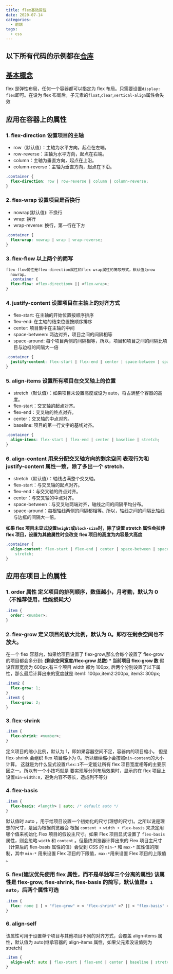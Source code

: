 ```yaml
---
title: flex基础属性
date: 2020-07-14
categories:
  - 前端
tags:
  - css
---
```


## 以下所有代码的示例都在[仓库](https://github.com/SaebaRyoo/Demos/tree/main/html-css-demo/Flex-demo)

## [基本概念](http://www.ruanyifeng.com/blog/2015/07/flex-grammar.html)

flex 是弹性布局，任何一个容器都可以指定为 flex 布局。只需要设置`display: flex`即可。在设为 flex 布局后，子元素的`float`,`clear`,`vertical-align`属性会失效

## 应用在容器上的属性

### 1. flex-direction 设置项目的主轴

- row（默认值）：主轴为水平方向，起点在左端。
- row-reverse：主轴为水平方向，起点在右端。
- column：主轴为垂直方向，起点在上沿。
- column-reverse：主轴为垂直方向，起点在下沿。

```css
.container {
  flex-direction: row | row-reverse | column | column-reverse;
}
```

### 2. flex-wrap 设置项目是否换行

- nowrap(默认值): 不换行
- wrap: 换行
- wrap-reverse: 换行，第一行在下方

```css
.container {
  flex-wrap: nowrap | wrap | wrap-reverse;
}
```

### 3. flex-flow 以上两个的简写

```css
flex-flow属性是flex-direction属性和flex-wrap属性的简写形式，默认值为row
  nowrap。
  .container {
  flex-flow: <flex-direction> || <flex-wrap>;
}
```

### 4. justify-content 设置项目在主轴上的对齐方式

- flex-start: 在主轴的开始位置按顺序排序
- flex-end: 在主轴的结束位置按顺序排序
- center: 项目集中在主轴的中间
- space-between: 两边对齐，项目之间的间隔相等
- space-around: 每个项目两侧的间隔相等，所以，项目和项目之间的间隔比项目与边框的间隔大一倍

```css
.container {
  justify-content: flex-start | flex-end | center | space-between | space-around;
}
```

### 5. align-items 设置所有项目在交叉轴上的位置

- stretch（默认值）：如果项目未设置高度或设为 auto，将占满整个容器的高度。
- flex-start：交叉轴的起点对齐。
- flex-end：交叉轴的终点对齐。
- center：交叉轴的中点对齐。
- baseline: 项目的第一行文字的基线对齐。

```css
.container {
  align-items: flex-start | flex-end | center | baseline | stretch;
}
```

### 6. align-content 用来分配交叉轴方向的剩余空间 表现行为和 justify-content 属性一致，除了多出一个 stretch.

- stretch（默认值）：轴线占满整个交叉轴。
- flex-start：与交叉轴的起点对齐。
- flex-end：与交叉轴的终点对齐。
- center：与交叉轴的中点对齐。
- space-between：与交叉轴两端对齐，轴线之间的间隔平均分布。
- space-around：每根轴线两侧的间隔都相等。所以，轴线之间的间隔比轴线与边框的间隔大一倍。

**如果 flex 项目未显式设置`height`或`block-size`时，除了设置 stretch 属性会拉伸 flex 项目，设置为其他属性时会改变 flex 项目的高度为内容最大高度**

```css
.container {
  align-content: flex-start | flex-end | center | space-between | space-around |
    stretch;
}
```

## 应用在项目上的属性

### 1. order 属性 定义项目的排列顺序，数值越小，月考勤，默认为 0（不推荐使用，性能损耗大）

```css
.item {
  order: <number>;
}
```

### 2. flex-grow 定义项目的放大比例，默认为 0。即存在剩余空间也不放大。

在一个 flex 容器内，如果给项目设置了 flex-grow,那么会每个设置了 flex-grow 的项目都会多分到: **(剩余空间宽度/flex-grow 总数) \* 当前项目 flex-grow 数**
假设容器宽度为 600px,有三个项目 width 都为 100px, 后两个分别设置了以下属性，那么最后计算出来的宽度就是
item1: 100px,item2:200px, item3: 300px;

```css
.item2 {
  flex-grow: 1;
}
.item3 {
  flex-grow: 2;
}
```

### 3. flex-shrink

```css
.item {
  flex-shrink: <number>;
}
```

定义项目的缩小比例，默认为 1，即如果容器空间不足，容器内的项目缩小。
但是 flex-shrink 会组织 flex 项目缩小为 0。所以继续缩小会按照`min-content`的大小计算。
这就是为什么显式设置`flex:1`不一定能让所有 flex 项目宽度相等的主要原因之一。所以有一个小技巧就是
要实现等分列布局效果时，显示的在 flex 项目上设置`min-width:0`，避免内容不等长，造成列不等分

### 4. flex-basis

```css
.item {
  flex-basis: <length> | auto; /* default auto */
}
```

默认值时 auto ，用于给项目设置一个初始化的尺寸(理想的尺寸)。之所以说是理想的尺寸，是因为根据浏览器会
根据 `content ➜ width ➜ flex-basis` 来决定用哪个值来初始化 Flex 项目的假设主尺寸。如果 Flex 项目显式设置了 `flex-basis` 属性，则会忽略 `width` 和 `content` 。但最终浏览器计算出来的 Flex 项目主尺寸（计算后的 flex-basis 属性的值）会受到 CSS 的 `min-*` 和 `max-*` 属性值的限制，其中 `min-*` 用来设置 Flex 项目的下限值，`max-*`用来设置 Flex 项目的上限值 。

### 5. flex(建议优先使用 flex 属性，而不是单独写三个分离的属性) 该属性是 flex-grow, flex-shrink, flex-basis 的简写，默认值是`0 1 auto`，后两个属性可选

```css
.item {
  flex: none | [ < "flex-grow" > < "flex-shrink" >? || < "flex-basis" >];
}
```

### 6. align-self

该属性可用于设置单个项目与其他项目不同的对齐方式，会覆盖 align-items 属性，默认值为 auto(继承容器的 align-items 属性，如果父元素没设值则为 stretch)

```css
.item {
  align-self: auto | flex-start | flex-end | center | baseline | stretch;
}
```
